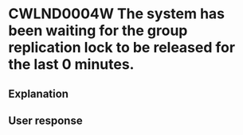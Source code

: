 # CWLND0004W The system has been waiting for the group replication lock to be released for the last 0 minutes.

## Explanation

## User response